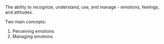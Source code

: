 The ability to recognize, understand, use, and manage - emotions, feelings, and attitudes.

Two main concepts:
1. Perceiving emotions
2. Managing emotions